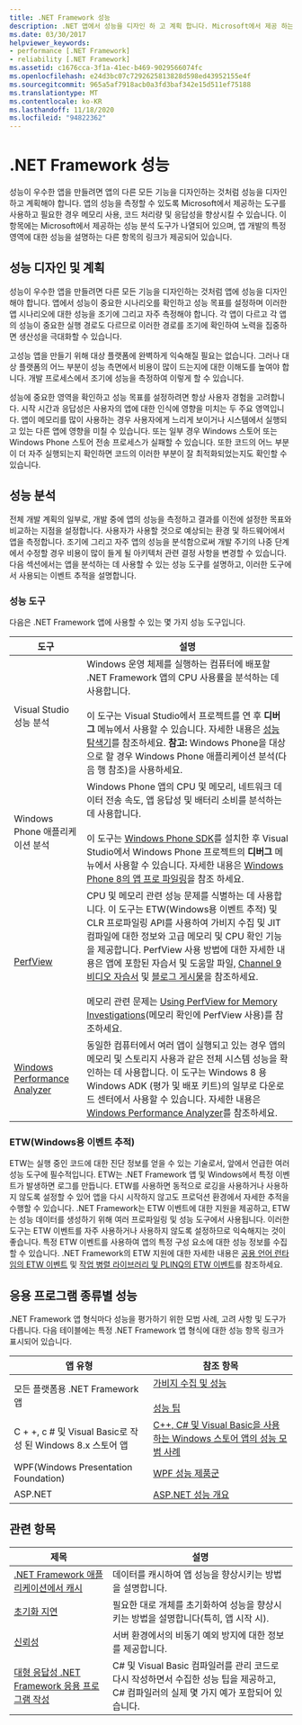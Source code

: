 ```yaml
---
title: .NET Framework 성능
description: .NET 앱에서 성능을 디자인 하 고 계획 합니다. Microsoft에서 제공 하는 도구를 사용 하 여 앱의 성능을 측정 하 고 개선 합니다.
ms.date: 03/30/2017
helpviewer_keywords:
- performance [.NET Framework]
- reliability [.NET Framework]
ms.assetid: c1676cca-3f1a-41ec-b469-9029566074fc
ms.openlocfilehash: e24d3bc07c7292625813828d598ed43952155e4f
ms.sourcegitcommit: 965a5af7918acb0a3fd3baf342e15d511ef75188
ms.translationtype: MT
ms.contentlocale: ko-KR
ms.lasthandoff: 11/18/2020
ms.locfileid: "94822362"
---
```

# <a name="net-framework-performance"></a>.NET Framework 성능
성능이 우수한 앱을 만들려면 앱의 다른 모든 기능을 디자인하는 것처럼 성능을 디자인하고 계획해야 합니다. 앱의 성능을 측정할 수 있도록 Microsoft에서 제공하는 도구를 사용하고 필요한 경우 메모리 사용, 코드 처리량 및 응답성을 향상시킬 수 있습니다. 이 항목에는 Microsoft에서 제공하는 성능 분석 도구가 나열되어 있으며, 앱 개발의 특정 영역에 대한 성능을 설명하는 다른 항목의 링크가 제공되어 있습니다.  
  
## <a name="designing-and-planning-for-performance"></a>성능 디자인 및 계획  
 성능이 우수한 앱을 만들려면 다른 모든 기능을 디자인하는 것처럼 앱에 성능을 디자인해야 합니다. 앱에서 성능이 중요한 시나리오를 확인하고 성능 목표를 설정하며 이러한 앱 시나리오에 대한 성능을 조기에 그리고 자주 측정해야 합니다. 각 앱이 다르고 각 앱의 성능이 중요한 실행 경로도 다르므로 이러한 경로를 조기에 확인하여 노력을 집중하면 생산성을 극대화할 수 있습니다.  
  
 고성능 앱을 만들기 위해 대상 플랫폼에 완벽하게 익숙해질 필요는 없습니다. 그러나 대상 플랫폼의 어느 부분이 성능 측면에서 비용이 많이 드는지에 대한 이해도를 높여야 합니다. 개발 프로세스에서 조기에 성능을 측정하여 이렇게 할 수 있습니다.  
  
 성능에 중요한 영역을 확인하고 성능 목표를 설정하려면 항상 사용자 경험을 고려합니다. 시작 시간과 응답성은 사용자의 앱에 대한 인식에 영향을 미치는 두 주요 영역입니다. 앱이 메모리를 많이 사용하는 경우 사용자에게 느리게 보이거나 시스템에서 실행되고 있는 다른 앱에 영향을 미칠 수 있습니다. 또는 일부 경우 Windows 스토어 또는 Windows Phone 스토어 전송 프로세스가 실패할 수 있습니다. 또한 코드의 어느 부분이 더 자주 실행되는지 확인하면 코드의 이러한 부분이 잘 최적화되었는지도 확인할 수 있습니다.  
  
## <a name="analyzing-performance"></a>성능 분석  
 전체 개발 계획의 일부로, 개발 중에 앱의 성능을 측정하고 결과를 이전에 설정한 목표와 비교하는 지점을 설정합니다. 사용자가 사용할 것으로 예상되는 환경 및 하드웨어에서 앱을 측정합니다. 조기에 그리고 자주 앱의 성능을 분석함으로써 개발 주기의 나중 단계에서 수정할 경우 비용이 많이 들게 될 아키텍처 관련 결정 사항을 변경할 수 있습니다. 다음 섹션에서는 앱을 분석하는 데 사용할 수 있는 성능 도구를 설명하고, 이러한 도구에서 사용되는 이벤트 추적을 설명합니다.  
  
### <a name="performance-tools"></a>성능 도구  
 다음은 .NET Framework 앱에 사용할 수 있는 몇 가지 성능 도구입니다.  
  
|도구|설명|  
|----------|-----------------|  
|Visual Studio 성능 분석|Windows 운영 체제를 실행하는 컴퓨터에 배포할 .NET Framework 앱의 CPU 사용률을 분석하는 데 사용합니다.<br /><br /> 이 도구는 Visual Studio에서 프로젝트를 연 후 **디버그** 메뉴에서 사용할 수 있습니다. 자세한 내용은 [성능 탐색기](/visualstudio/profiling/performance-explorer)를 참조하세요. **참고:** Windows Phone을 대상으로 할 경우 Windows Phone 애플리케이션 분석(다음 행 참조)을 사용하세요.|  
|Windows Phone 애플리케이션 분석|Windows Phone 앱의 CPU 및 메모리, 네트워크 데이터 전송 속도, 앱 응답성 및 배터리 소비를 분석하는 데 사용합니다.<br /><br /> 이 도구는 [Windows Phone SDK](https://go.microsoft.com/fwlink/?LinkId=265773)를 설치한 후 Visual Studio에서 Windows Phone 프로젝트의 **디버그** 메뉴에서 사용할 수 있습니다. 자세한 내용은 [Windows Phone 8의 앱 프로 파일링](/previous-versions/windows/apps/jj215908(v=vs.105))을 참조 하세요.|  
|[PerfView](https://www.microsoft.com/download/details.aspx?id=28567)|CPU 및 메모리 관련 성능 문제를 식별하는 데 사용합니다. 이 도구는 ETW(Windows용 이벤트 추적) 및 CLR 프로파일링 API를 사용하여 가비지 수집 및 JIT 컴파일에 대한 정보와 고급 메모리 및 CPU 확인 기능을 제공합니다. PerfView 사용 방법에 대한 자세한 내용은 앱에 포함된 자습서 및 도움말 파일, [Channel 9 비디오 자습서](https://channel9.msdn.com/Series/PerfView-Tutorial) 및 [블로그 게시물](/archive/blogs/vancem/)을 참조하세요.<br /><br /> 메모리 관련 문제는 [Using PerfView for Memory Investigations](https://channel9.msdn.com/Series/PerfView-Tutorial/PerfView-Tutorial-9-NET-Memory-Investigation-Basics-of-GC-Heap-Snapshots)(메모리 확인에 PerfView 사용)를 참조하세요.|  
|[Windows Performance Analyzer](https://www.microsoft.com/p/windows-performance-analyzer/9n0w1b2bxgnz?activetab=pivot:overviewtab)|동일한 컴퓨터에서 여러 앱이 실행되고 있는 경우 앱의 메모리 및 스토리지 사용과 같은 전체 시스템 성능을 확인하는 데 사용합니다. 이 도구는 Windows 8 용 Windows ADK (평가 및 배포 키트)의 일부로 다운로드 센터에서 사용할 수 있습니다. 자세한 내용은 [Windows Performance Analyzer](/windows-hardware/test/wpt/windows-performance-analyzer)를 참조하세요.|
  
### <a name="event-tracing-for-windows-etw"></a>ETW(Windows용 이벤트 추적)  
 ETW는 실행 중인 코드에 대한 진단 정보를 얻을 수 있는 기술로서, 앞에서 언급한 여러 성능 도구에 필수적입니다. ETW는 .NET Framework 앱 및 Windows에서 특정 이벤트가 발생하면 로그를 만듭니다. ETW를 사용하면 동적으로 로깅을 사용하거나 사용하지 않도록 설정할 수 있어 앱을 다시 시작하지 않고도 프로덕션 환경에서 자세한 추적을 수행할 수 있습니다. .NET Framework는 ETW 이벤트에 대한 지원을 제공하고, ETW는 성능 데이터를 생성하기 위해 여러 프로파일링 및 성능 도구에서 사용됩니다. 이러한 도구는 ETW 이벤트를 자주 사용하거나 사용하지 않도록 설정하므로 익숙해지는 것이 좋습니다. 특정 ETW 이벤트를 사용하여 앱의 특정 구성 요소에 대한 성능 정보를 수집할 수 있습니다. .NET Framework의 ETW 지원에 대한 자세한 내용은 [공용 언어 런타임의 ETW 이벤트](etw-events-in-the-common-language-runtime.md) 및 [작업 병렬 라이브러리 및 PLINQ의 ETW 이벤트](etw-events-in-task-parallel-library-and-plinq.md)를 참조하세요.  
  
## <a name="performance-by-app-type"></a>응용 프로그램 종류별 성능  
 .NET Framework 앱 형식마다 성능을 평가하기 위한 모범 사례, 고려 사항 및 도구가 다릅니다. 다음 테이블에는 특정 .NET Framework 앱 형식에 대한 성능 항목 링크가 표시되어 있습니다.  
  
|앱 유형|참조 항목|  
|--------------|---------|  
|모든 플랫폼용 .NET Framework 앱|[가비지 수집 및 성능](../../standard/garbage-collection/performance.md)<br /><br /> [성능 팁](performance-tips.md)|  
|C + +, c # 및 Visual Basic로 작성 된 Windows 8.x 스토어 앱|[C++, C# 및 Visual Basic을 사용하는 Windows 스토어 앱의 성능 모범 사례](/previous-versions/windows/apps/hh750313(v=win.10))|  
|WPF(Windows Presentation Foundation)|[WPF 성능 제품군](/previous-versions/dotnet/netframework-4.0/aa969767(v=vs.100))|  
|ASP.NET|[ASP.NET 성능 개요](/previous-versions/aspnet/cc668225(v=vs.100))|  
  
## <a name="related-topics"></a>관련 항목  
  
|제목|설명|  
|-----------|-----------------|  
|[.NET Framework 애플리케이션에서 캐시](caching-in-net-framework-applications.md)|데이터를 캐시하여 앱 성능을 향상시키는 방법을 설명합니다.|  
|[초기화 지연](lazy-initialization.md)|필요한 대로 개체를 초기화하여 성능을 향상시키는 방법을 설명합니다(특히, 앱 시작 시).|  
|[신뢰성](reliability.md)|서버 환경에서의 비동기 예외 방지에 대한 정보를 제공합니다.|  
|[대형 응답성 .NET Framework 응용 프로그램 작성](writing-large-responsive-apps.md)|C# 및 Visual Basic 컴파일러를 관리 코드로 다시 작성하면서 수집한 성능 팁을 제공하고, C# 컴파일러의 실제 몇 가지 예가 포함되어 있습니다.|
